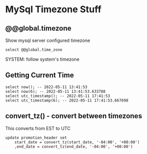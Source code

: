 # MySql Timezone Stuff

## @@global.timezone

Show mysql server configured timezone

`select @@global.time_zone`

SYSTEM: follow system's timezone

## Getting Current Time

```
select now(); -- 2022-05-11 13:41:53
select now(6); -- 2022-05-11 13:41:53.633788
select utc_timestamp(); -- 2022-05-11 17:41:53
select utc_timestamp(6); -- 2022-05-11 17:41:53.667698
```

## convert_tz() - convert between timezones

This converts from EST to UTC

```
update promotion_header set
	start_date = convert_tz(start_date, '-04:00', '+00:00')
	,end_date = convert_tz(end_date, '-04:00', '+00:00')
```

